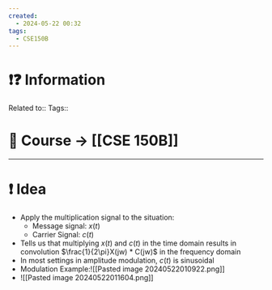 ```yaml
---
created:
  - 2024-05-22 00:32
tags:
  - CSE150B
---
```


# ❗❓ Information
Related to:: 
Tags:: 

# 🌌 Course -> [[CSE 150B]]
---

# ❗ Idea
- Apply the multiplication signal to the situation:
	- Message signal: $x(t)$
	- Carrier Signal: $c(t)$
- Tells us that multiplying $x(t)$ and $c(t)$ in the time domain results in convolution $\frac{1}{2\pi}X(jw) * C(jw)$ in the frequency domain
- In most settings in amplitude modulation, $c(t)$ is sinusoidal
- Modulation Example:![[Pasted image 20240522010922.png]]
- ![[Pasted image 20240522011604.png]]

 